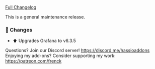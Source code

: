 [Full Changelog][changelog]

This is a general maintenance release.

### 🔨  Changes

- :arrow_up: Upgrades Grafana to v6.3.5

[changelog]: https://github.com/hassio-addons/addon-grafana/compare/v2.2.4...v2.2.5

Questions? Join our Discord server! https://discord.me/hassioaddons
Enjoying my add-ons? Consider supporting my work: https://patreon.com/frenck